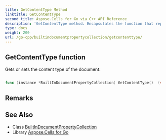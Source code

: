 ```yaml
---
title: GetContentType Method 
linktitle: GetContentType
second_title: Aspose.Cells for Go via C++ API Reference
description: 'GetContentType method. Encapsulates the function that represents getcontenttype in Go.'
type: docs
weight: 200
url: /go-cpp/builtindocumentpropertycollection/getcontenttype/
---
```


## GetContentType function

Gets or sets the content type of the document.

```go

func (instance *BuiltInDocumentPropertyCollection) GetContentType()  (string,  error) 

```

## Remarks


## See Also

* Class [BuiltInDocumentPropertyCollection](../)
* Library [Aspose.Cells for Go](../../)
